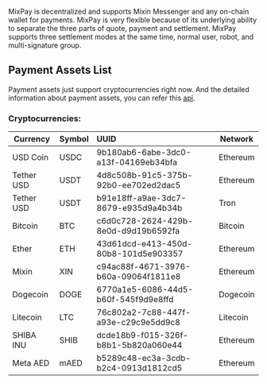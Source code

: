 MixPay is decentralized and supports Mixin Messenger and any on-chain wallet for payments. MixPay is very flexible because of its underlying ability to separate the three parts of quote, payment and settlement. MixPay supports three settlement modes at the same time, normal user, robot, and multi-signature group.

## Payment Assets List

Payment assets just support cryptocurrencies right now. And the detailed information about payment assets, you can refer this [api](https://developers.mixpay.me/docs/api/assets/payment-assets).

### **Cryptocurrencies:**

| Currency | Symbol | UUID | Network |
| --- | --- | :-- | --- |
| USD Coin | USDC | 9b180ab6-6abe-3dc0-a13f-04169eb34bfa | Ethereum |
| Tether USD | USDT | 4d8c508b-91c5-375b-92b0-ee702ed2dac5 | Ethereum |
| Tether USD | USDT | b91e18ff-a9ae-3dc7-8679-e935d9a4b34b | Tron |
| Bitcoin | BTC | c6d0c728-2624-429b-8e0d-d9d19b6592fa | Bitcoin |
| Ether | ETH | 43d61dcd-e413-450d-80b8-101d5e903357 | Ethereum |
| Mixin | XIN | c94ac88f-4671-3976-b60a-09064f1811e8 | Ethereum |
| Dogecoin | DOGE | 6770a1e5-6086-44d5-b60f-545f9d9e8ffd | Dogecoin |
| Litecoin | LTC | 76c802a2-7c88-447f-a93e-c29c9e5dd9c8 | Litecoin |
| SHIBA INU | SHIB | dcde18b9-f015-326f-b8b1-5b820a060e44 | Ethereum |
| Meta AED | mAED | b5289c48-ec3a-3cdb-b2c4-0913d1812cd5 | Ethereum |
